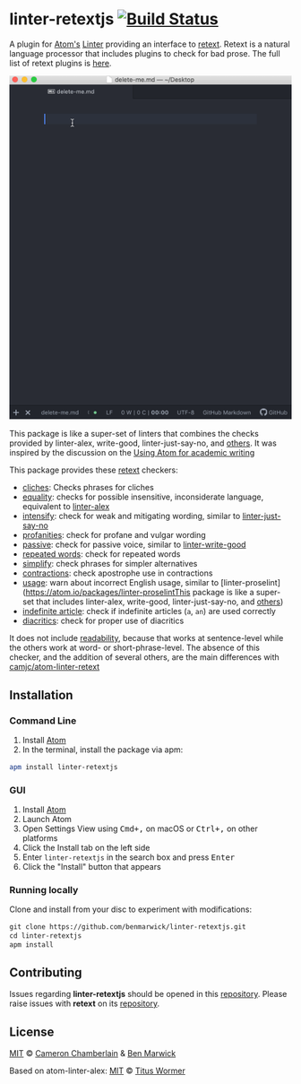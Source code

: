 # linter-retextjs [![Build Status](https://travis-ci.org/benmarwick/linter-retextjs.svg?branch=master)](https://travis-ci.org/benmarwick/linter-retextjs)

A plugin for [Atom's][atom] [Linter][linter] providing an interface to [retext][retext]. Retext is a natural language processor that includes plugins to check for bad prose. The full list of retext plugins is [here](https://github.com/retextjs/retext/blob/master/doc/plugins.md#list-of-plugins).

![](retextjs-demo.gif)

This package is like a super-set of linters that combines the checks provided by linter-alex, write-good, linter-just-say-no, and [others](https://hackernoon.com/lint-lint-and-away-linters-for-the-english-language-70f4b22cc73c). It was inspired by the discussion on the [Using Atom for academic writing](https://discuss.atom.io/t/using-atom-for-academic-writing/19222/64?u=benmarwick)

This package provides these [retext][retext] checkers:

- [cliches](https://github.com/dunckr/retext-cliches): Checks phrases for cliches
- [equality](https://github.com/retextjs/retext-equality): checks for possible insensitive, inconsiderate language, equivalent to [linter-alex](https://github.com/get-alex/atom-linter-alex)
- [intensify](https://github.com/retextjs/retext-intensify): check for weak and mitigating wording, similar to [linter-just-say-no](https://atom.io/packages/linter-just-say-no)
- [profanities](https://github.com/retextjs/retext-profanities): check for profane and vulgar wording
- [passive](https://github.com/retextjs/retext-passive): check for passive voice, similar to [linter-write-good](https://atom.io/packages/linter-write-good)
- [repeated words](https://github.com/retextjs/retext-repeated-words): check for repeated words
- [simplify](https://github.com/retextjs/retext-simplify): check phrases for simpler alternatives
- [contractions](https://github.com/retextjs/retext-contractions): check apostrophe use in contractions
- [usage](https://github.com/kostasx/retext-usage): warn about incorrect English usage, similar to [linter-proselint](https://atom.io/packages/linter-proselintThis package is like a super-set that includes linter-alex, write-good, linter-just-say-no, and [others](https://hackernoon.com/lint-lint-and-away-linters-for-the-english-language-70f4b22cc73c))
- [indefinite article](https://github.com/retextjs/retext-indefinite-article): check if indefinite articles (`a`, `an`) are used correctly
- [diacritics](https://github.com/retextjs/retext-diacritics): check for proper use of diacritics

It does not include [readability](https://github.com/retextjs/retext-readability), because that works at sentence-level while the others work at word- or short-phrase-level. The absence of this checker, and the addition of several others, are the main differences with [camjc/atom-linter-retext](https://github.com/camjc/atom-linter-retext)

## Installation

### Command Line

1. Install [Atom](https://atom.io)
2. In the terminal, install the package via apm:

```sh
apm install linter-retextjs
```

### GUI

1. Install [Atom](https://atom.io)
1. Launch Atom
1. Open Settings View using <kbd>Cmd+,</kbd> on macOS or <kbd>Ctrl+,</kbd> on other platforms
1. Click the Install tab on the left side
1. Enter `linter-retextjs` in the search box and press <kbd>Enter</kbd>
1. Click the "Install" button that appears

### Running locally

Clone and install from your disc to experiment with modifications:

```
git clone https://github.com/benmarwick/linter-retextjs.git
cd linter-retextjs
apm install
```

## Contributing

Issues regarding **linter-retextjs** should be opened in this
[repository][linter-issues].
Please raise issues with **retext** on its [repository][retext-issues].

## License

[MIT][license] © [Cameron Chamberlain][author1] & [Ben Marwick][author2]

Based on atom-linter-alex:
[MIT][license] © [Titus Wormer][author3]

<!-- Definitions. -->

[atom]: https://atom.io

[linter]: https://github.com/AtomLinter/Linter

[retext]: https://github.com/wooorm/retext

[apm]: https://github.com/atom/apm

[license]: LICENSE

[author1]: http://camjc.com
[author2]: https://github.com/benmarwick
[author3]: https://wooorm.com/

[linter-issues]: https://github.com/benmarwick/linter-retextjs/issues

[retext-issues]: https://github.com/wooorm/retext/issues
